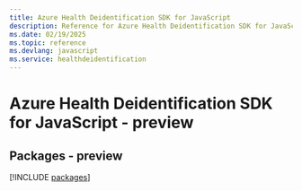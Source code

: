 ```yaml
---
title: Azure Health Deidentification SDK for JavaScript
description: Reference for Azure Health Deidentification SDK for JavaScript
ms.date: 02/19/2025
ms.topic: reference
ms.devlang: javascript
ms.service: healthdeidentification
---
```

# Azure Health Deidentification SDK for JavaScript - preview
## Packages - preview
[!INCLUDE [packages](health-deidentification-index.md)]